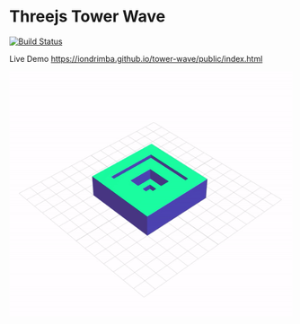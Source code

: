 # Threejs Tower Wave
[![Build Status](https://travis-ci.org/iondrimba/tower-wave.svg?branch=master)](https://travis-ci.org/iondrimba/tower-wave)

Live Demo https://iondrimba.github.io/tower-wave/public/index.html

![App](https://github.com/iondrimba/images/blob/master/tower-wave.gif)
